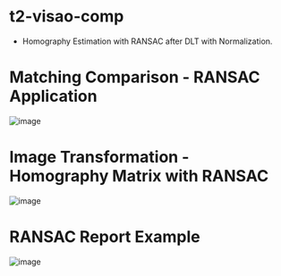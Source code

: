 # t2-visao-comp

- Homography Estimation with RANSAC after DLT with Normalization.


# Matching Comparison - RANSAC Application
  
![image](https://github.com/user-attachments/assets/69249bae-59a3-4e21-b50a-498b575afb07)

# Image Transformation - Homography Matrix with RANSAC
  
![image](https://github.com/user-attachments/assets/c9806fdd-728d-4a05-b2c2-6b74181c9d7f)

# RANSAC Report Example
  
![image](https://github.com/user-attachments/assets/be7ea9b7-2379-49f5-9267-07b334e54aeb)

